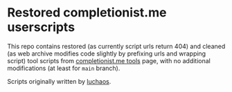 # Restored completionist.me userscripts

This repo contains restored (as currently script urls return 404) and cleaned (as web archive modifies code slightly by prefixing urls and wrapping script) tool scripts from [completionist.me tools](https://completionist.me/tools) page, with no additional modifications (at least for `main` branch).

Scripts originally written by [luchaos](https://github.com/luchaos).
